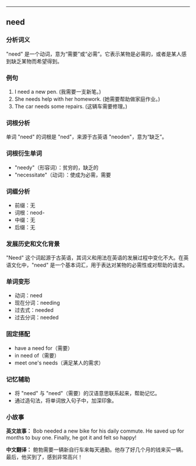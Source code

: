 
---------------
## need
### 分析词义
"need" 是一个动词，意为“需要”或“必需”。它表示某物是必需的，或者是某人感到缺乏某物而希望得到。

### 例句
1. I need a new pen. (我需要一支新笔。)
2. She needs help with her homework. (她需要帮助做家庭作业。)
3. The car needs some repairs. (这辆车需要修理。)

### 词根分析
单词 "need" 的词根是 "ned"，来源于古英语 "neoden"，意为“缺乏”。

### 词根衍生单词
- "needy"（形容词）：贫穷的，缺乏的
- "necessitate"（动词）：使成为必需，需要

### 词缀分析
- 前缀：无
- 词根：neod-
- 中缀：无
- 后缀：无

### 发展历史和文化背景
"Need" 这个词起源于古英语，其词义和用法在英语的发展过程中变化不大。在英语文化中，"need" 是一个基本词汇，用于表达对某物的必需性或对帮助的请求。

### 单词变形
- 动词：need
- 现在分词：needing
- 过去式：needed
- 过去分词：needed

### 固定搭配
- have a need for（需要）
- in need of（需要）
- meet one's needs（满足某人的需求）

### 记忆辅助
- 将 "need" 与 "need"（需要）的汉语意思联系起来，帮助记忆。
- 通过造句法，将单词放入句子中，加深印象。

### 小故事
**英文故事：**
Bob needed a new bike for his daily commute. He saved up for months to buy one. Finally, he got it and felt so happy!

**中文翻译：**
鲍勃需要一辆新自行车来每天通勤。他存了好几个月的钱来买一辆。最后，他买到了，感到非常高兴！

